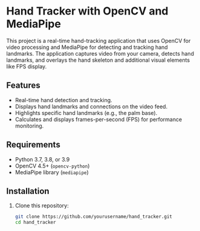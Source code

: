 # Hand Tracker with OpenCV and MediaPipe

This project is a real-time hand-tracking application that uses OpenCV for video processing and MediaPipe for detecting and tracking hand landmarks. The application captures video from your camera, detects hand landmarks, and overlays the hand skeleton and additional visual elements like FPS display.

## Features

- Real-time hand detection and tracking.
- Displays hand landmarks and connections on the video feed.
- Highlights specific hand landmarks (e.g., the palm base).
- Calculates and displays frames-per-second (FPS) for performance monitoring.

## Requirements

- Python 3.7, 3.8, or 3.9
- OpenCV 4.5+ (`opencv-python`)
- MediaPipe library (`mediapipe`)

## Installation

1. Clone this repository:
   ```bash
   git clone https://github.com/yourusername/hand_tracker.git
   cd hand_tracker

